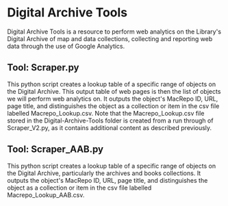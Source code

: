 # Digital Archive Tools

Digital Archive Tools is a resource to perform web analytics on the Library's Digital Archive of map and data collections, collecting and reporting web data through the use of Google Analytics.

## Tool: Scraper.py

This python script creates a lookup table of a specific range of objects on the Digital Archive. This output table of web pages is then the list of objects we will perform web analytics on. It outputs the object's MacRepo ID, URL, page title, and distinguishes the object as a collection or item in the csv file labelled Macrepo_Lookup.csv. Note that the Macrepo_Lookup.csv file stored in the Digital-Archive-Tools folder is created from a run through of Scraper_V2.py, as it contains additional content as described previously.

## Tool: Scraper_AAB.py

This python script creates a lookup table of a specific range of objects on the Digital Archive, particularly the archives and books collections. It outputs the object's MacRepo ID, URL, page title, and distinguishes the object as a collection or item in the csv file labelled Macrepo_Lookup_AAB.csv.


	
	
	
	
	
	
	
	
	